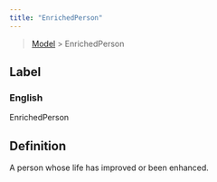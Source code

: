 ```yaml
---
title: "EnrichedPerson"
---
```


> [Model](./../) > EnrichedPerson

## Label

### English
EnrichedPerson


## Definition
A person whose life has improved or been enhanced. 


    
